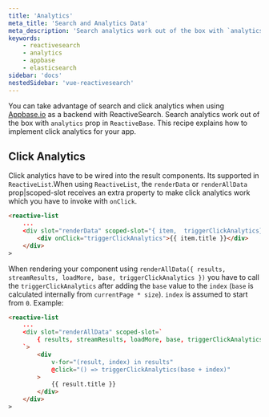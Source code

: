 ```yaml
---
title: 'Analytics'
meta_title: 'Search and Analytics Data'
meta_description: 'Search analytics work out of the box with `analytics` prop in `ReactiveBase`.'
keywords:
    - reactivesearch
    - analytics
    - appbase
    - elasticsearch
sidebar: 'docs'
nestedSidebar: 'vue-reactivesearch'
---
```


You can take advantage of search and click analytics when using [Appbase.io](https://appbase.io) as a backend with ReactiveSearch. Search analytics work out of the box with `analytics` prop in `ReactiveBase`. This recipe explains how to implement click analytics for your app.

## Click Analytics

Click analytics have to be wired into the result components. Its supported in `ReactiveList`.When using `ReactiveList`, the `renderData` or `renderAllData` prop|scoped-slot receives an extra property to make click analytics work which you have to invoke with `onClick`.

```html
<reactive-list
    ...
    <div slot="renderData" scoped-slot="{ item,  triggerClickAnalytics}">
        <div onClick="triggerClickAnalytics">{{ item.title }}</div>
    </div>
>
```

When rendering your component using `renderAllData({ results, streamResults, loadMore, base, triggerClickAnalytics })` you have to call the `triggerClickAnalytics` after adding the `base` value to the `index` (`base` is calculated internally from `currentPage * size`). `index` is assumed to start from `0`. Example:

```html
<reactive-list
    ...
    <div slot="renderAllData" scoped-slot=`
        { results, streamResults, loadMore, base, triggerClickAnalytics }
    `>
        <div
            v-for="(result, index) in results"
            @click="() => triggerClickAnalytics(base + index)"
        >
            {{ result.title }}
        </div>
    </div>
>
```
